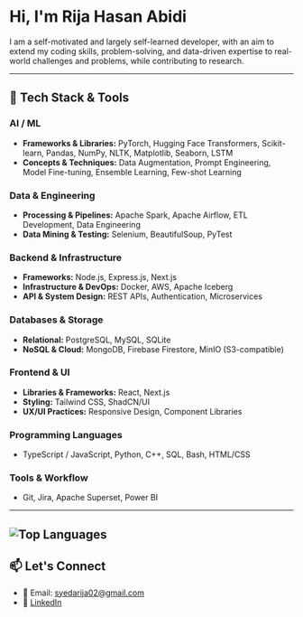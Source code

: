 # Hi, I'm Rija Hasan Abidi

I am a self-motivated and largely self-learned developer, with an aim to extend my coding skills, problem-solving, and data-driven expertise to real-world challenges and problems, while contributing to research.

---

## 🧰 Tech Stack & Tools

### AI / ML
- **Frameworks & Libraries:** PyTorch, Hugging Face Transformers, Scikit-learn, Pandas, NumPy, NLTK, Matplotlib, Seaborn, LSTM
- **Concepts & Techniques:** Data Augmentation, Prompt Engineering, Model Fine-tuning, Ensemble Learning, Few-shot Learning

### Data & Engineering
- **Processing & Pipelines:** Apache Spark, Apache Airflow, ETL Development, Data Engineering
- **Data Mining & Testing:** Selenium, BeautifulSoup, PyTest

### Backend & Infrastructure
- **Frameworks:** Node.js, Express.js, Next.js
- **Infrastructure & DevOps:** Docker, AWS, Apache Iceberg
- **API & System Design:** REST APIs, Authentication, Microservices

### Databases & Storage
- **Relational:** PostgreSQL, MySQL, SQLite
- **NoSQL & Cloud:** MongoDB, Firebase Firestore, MinIO (S3-compatible)

### Frontend & UI
- **Libraries & Frameworks:** React, Next.js
- **Styling:** Tailwind CSS, ShadCN/UI
- **UX/UI Practices:** Responsive Design, Component Libraries

### Programming Languages
- TypeScript / JavaScript, Python, C++, SQL, Bash, HTML/CSS

### Tools & Workflow
- Git, Jira, Apache Superset, Power BI

--- 
![Top Languages](https://github-readme-stats.vercel.app/api/top-langs/?username=rijahasan&layout=compact&hide=jupyter%20notebook&theme=radical)
---
## 📫 Let's Connect

- 📧 Email: syedarija02@gmail.com  
- 🔗 [LinkedIn](https://linkedin.com/in/rija-hasan)  
